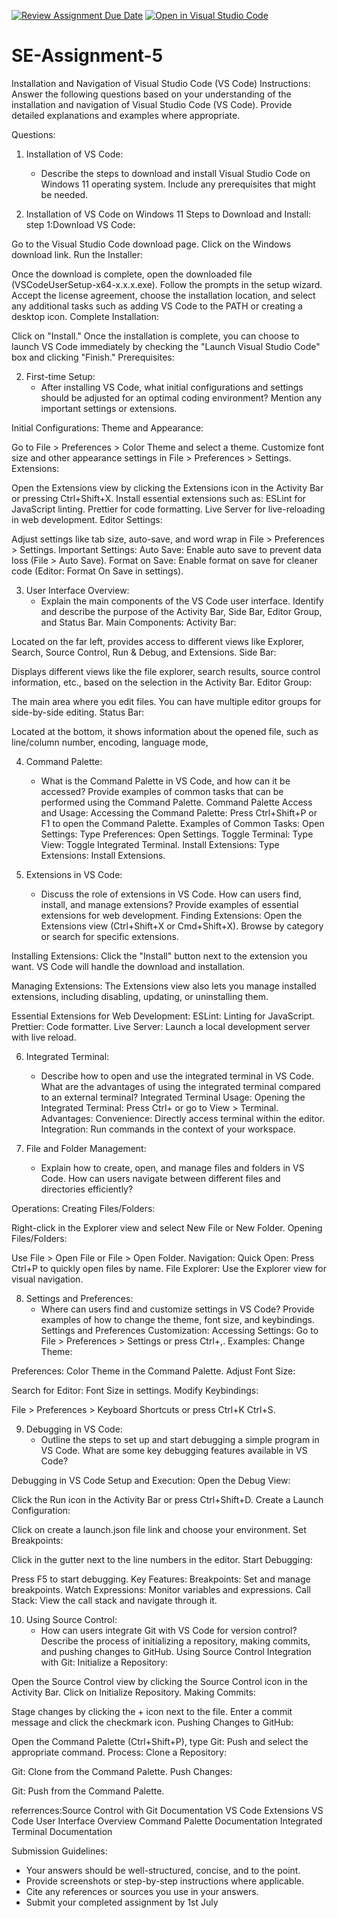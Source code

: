 [![Review Assignment Due Date](https://classroom.github.com/assets/deadline-readme-button-22041afd0340ce965d47ae6ef1cefeee28c7c493a6346c4f15d667ab976d596c.svg)](https://classroom.github.com/a/XoLGRbHq)
[![Open in Visual Studio Code](https://classroom.github.com/assets/open-in-vscode-2e0aaae1b6195c2367325f4f02e2d04e9abb55f0b24a779b69b11b9e10269abc.svg)](https://classroom.github.com/online_ide?assignment_repo_id=15287704&assignment_repo_type=AssignmentRepo)
# SE-Assignment-5
Installation and Navigation of Visual Studio Code (VS Code)
 Instructions:
Answer the following questions based on your understanding of the installation and navigation of Visual Studio Code (VS Code). Provide detailed explanations and examples where appropriate.

 Questions:

1. Installation of VS Code:
   - Describe the steps to download and install Visual Studio Code on Windows 11 operating system. Include any prerequisites that might be needed.



1. Installation of VS Code on Windows 11
Steps to Download and Install:
step 1:Download VS Code:

Go to the Visual Studio Code download page.
Click on the Windows download link.
Run the Installer:

Once the download is complete, open the downloaded file (VSCodeUserSetup-x64-x.x.x.exe).
Follow the prompts in the setup wizard. Accept the license agreement, choose the installation location, and select any additional tasks such as adding VS Code to the PATH or creating a desktop icon.
Complete Installation:

Click on "Install."
Once the installation is complete, you can choose to launch VS Code immediately by checking the "Launch Visual Studio Code" box and clicking "Finish."
Prerequisites:



2. First-time Setup:
   - After installing VS Code, what initial configurations and settings should be adjusted for an optimal coding environment? Mention any important settings or extensions.

Initial Configurations:
Theme and Appearance:

Go to File > Preferences > Color Theme and select a theme.
Customize font size and other appearance settings in File > Preferences > Settings.
Extensions:

Open the Extensions view by clicking the Extensions icon in the Activity Bar or pressing Ctrl+Shift+X.
Install essential extensions such as:
ESLint for JavaScript linting.
Prettier for code formatting.
Live Server for live-reloading in web development.
Editor Settings:

Adjust settings like tab size, auto-save, and word wrap in File > Preferences > Settings.
Important Settings:
Auto Save: Enable auto save to prevent data loss (File > Auto Save).
Format on Save: Enable format on save for cleaner code (Editor: Format On Save in settings).




3. User Interface Overview:
   - Explain the main components of the VS Code user interface. Identify and describe the purpose of the Activity Bar, Side Bar, Editor Group, and Status Bar.
   Main Components:
Activity Bar:

Located on the far left, provides access to different views like Explorer, Search, Source Control, Run & Debug, and Extensions.
Side Bar:

Displays different views like the file explorer, search results, source control information, etc., based on the selection in the Activity Bar.
Editor Group:

The main area where you edit files. You can have multiple editor groups for side-by-side editing.
Status Bar:

Located at the bottom, it shows information about the opened file, such as line/column number, encoding, language mode, 



4. Command Palette:
   - What is the Command Palette in VS Code, and how can it be accessed? Provide examples of common tasks that can be performed using the Command Palette.
   Command Palette
Access and Usage:
Accessing the Command Palette:
Press Ctrl+Shift+P or F1 to open the Command Palette.
Examples of Common Tasks:
Open Settings: Type Preferences: Open Settings.
Toggle Terminal: Type View: Toggle Integrated Terminal.
Install Extensions: Type Extensions: Install Extensions.



5. Extensions in VS Code:
   - Discuss the role of extensions in VS Code. How can users find, install, and manage extensions? Provide examples of essential extensions for web development.
   Finding Extensions: Open the Extensions view (Ctrl+Shift+X or Cmd+Shift+X). Browse by category or search for specific extensions.

Installing Extensions: Click the "Install" button next to the extension you want. VS Code will handle the download and installation.

Managing Extensions: The Extensions view also lets you manage installed extensions, including disabling, updating, or uninstalling them.

Essential Extensions for Web Development:
ESLint: Linting for JavaScript.
Prettier: Code formatter.
Live Server: Launch a local development server with live reload.



6. Integrated Terminal:
   - Describe how to open and use the integrated terminal in VS Code. What are the advantages of using the integrated terminal compared to an external terminal?
 Integrated Terminal
Usage:
Opening the Integrated Terminal:
Press Ctrl+ or go to View > Terminal.
Advantages:
Convenience: Directly access terminal within the editor.
Integration: Run commands in the context of your workspace.


7. File and Folder Management:
   - Explain how to create, open, and manage files and folders in VS Code. How can users navigate between different files and directories efficiently?

Operations:
Creating Files/Folders:

Right-click in the Explorer view and select New File or New Folder.
Opening Files/Folders:

Use File > Open File or File > Open Folder.
Navigation:
Quick Open: Press Ctrl+P to quickly open files by name.
File Explorer: Use the Explorer view for visual navigation.


8. Settings and Preferences:
   - Where can users find and customize settings in VS Code? Provide examples of how to change the theme, font size, and keybindings.
   Settings and Preferences
Customization:
Accessing Settings:
Go to File > Preferences > Settings or press Ctrl+,.
Examples:
Change Theme:

Preferences: Color Theme in the Command Palette.
Adjust Font Size:

Search for Editor: Font Size in settings.
Modify Keybindings:

File > Preferences > Keyboard Shortcuts or press Ctrl+K Ctrl+S.




9. Debugging in VS Code:
   - Outline the steps to set up and start debugging a simple program in VS Code. What are some key debugging features available in VS Code?

   
Debugging in VS Code
Setup and Execution:
Open the Debug View:

Click the Run icon in the Activity Bar or press Ctrl+Shift+D.
Create a Launch Configuration:

Click on create a launch.json file link and choose your environment.
Set Breakpoints:

Click in the gutter next to the line numbers in the editor.
Start Debugging:

Press F5 to start debugging.
Key Features:
Breakpoints: Set and manage breakpoints.
Watch Expressions: Monitor variables and expressions.
Call Stack: View the call stack and navigate through it.



10. Using Source Control:
    - How can users integrate Git with VS Code for version control? Describe the process of initializing a repository, making commits, and pushing changes to GitHub.
     Using Source Control
Integration with Git:
Initialize a Repository:

Open the Source Control view by clicking the Source Control icon in the Activity Bar.
Click on Initialize Repository.
Making Commits:

Stage changes by clicking the + icon next to the file.
Enter a commit message and click the checkmark icon.
Pushing Changes to GitHub:

Open the Command Palette (Ctrl+Shift+P), type Git: Push and select the appropriate command.
Process:
Clone a Repository:

Git: Clone from the Command Palette.
Push Changes:

Git: Push from the Command Palette.


referrences:Source Control with Git Documentation
VS Code Extensions
VS Code User Interface Overview
Command Palette Documentation
Integrated Terminal Documentation

 Submission Guidelines:
- Your answers should be well-structured, concise, and to the point.
- Provide screenshots or step-by-step instructions where applicable.
- Cite any references or sources you use in your answers.
- Submit your completed assignment by 1st July 

